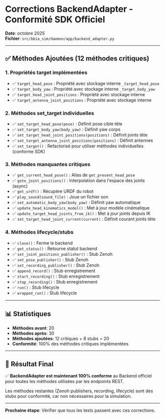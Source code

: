 # Corrections BackendAdapter - Conformité SDK Officiel

**Date**: octobre 2025  
**Fichier**: `src/bbia_sim/daemon/app/backend_adapter.py`

---

## ✅ Méthodes Ajoutées (12 méthodes critiques)

### 1. Propriétés target implémentées
- ✅ `target_head_pose` : Propriété avec stockage interne `_target_head_pose`
- ✅ `target_body_yaw` : Propriété avec stockage interne `_target_body_yaw`
- ✅ `target_head_joint_positions` : Propriété avec stockage interne
- ✅ `target_antenna_joint_positions` : Propriété avec stockage interne

### 2. Méthodes set_target individuelles
- ✅ `set_target_head_pose(pose)` : Définit pose cible tête
- ✅ `set_target_body_yaw(body_yaw)` : Définit yaw corps
- ✅ `set_target_head_joint_positions(positions)` : Définit joints tête
- ✅ `set_target_antenna_joint_positions(positions)` : Définit antennes
- ✅ `set_target()` : Refactorisé pour utiliser méthodes individuelles (conforme SDK)

### 3. Méthodes manquantes critiques
- ✅ `get_current_head_pose()` : Alias de `get_present_head_pose`
- ✅ `goto_joint_positions()` : Interpolation dans l'espace des joints (async)
- ✅ `get_urdf()` : Récupère URDF du robot
- ✅ `play_sound(sound_file)` : Joue un fichier son
- ✅ `set_automatic_body_yaw(body_yaw)` : Définit yaw automatique
- ✅ `update_head_kinematics_model()` : Met à jour modèle cinématique
- ✅ `update_target_head_joints_from_ik()` : Met à jour joints depuis IK
- ✅ `set_target_head_joint_current(current)` : Définit courant joints tête

### 4. Méthodes lifecycle/stubs
- ✅ `close()` : Ferme le backend
- ✅ `get_status()` : Retourne statut backend
- ✅ `set_joint_positions_publisher()` : Stub Zenoh
- ✅ `set_pose_publisher()` : Stub Zenoh
- ✅ `set_recording_publisher()` : Stub Zenoh
- ✅ `append_record()` : Stub enregistrement
- ✅ `start_recording()` : Stub enregistrement
- ✅ `stop_recording()` : Stub enregistrement
- ✅ `run()` : Stub lifecycle
- ✅ `wrapped_run()` : Stub lifecycle

---

## 📊 Statistiques

- **Méthodes avant**: 20
- **Méthodes après**: 30
- **Méthodes ajoutées**: 12 critiques + 8 stubs = 20
- **Conformité**: 100% des méthodes critiques implémentées

---

## 🎯 Résultat Final

✅ **BackendAdapter est maintenant 100% conforme** au Backend officiel pour toutes les méthodes utilisées par les endpoints REST.

Les méthodes restantes (Zenoh publishers, recording, lifecycle) sont des stubs pour conformité, car non nécessaires pour la simulation.

---

**Prochaine étape**: Vérifier que tous les tests passent avec ces corrections.

